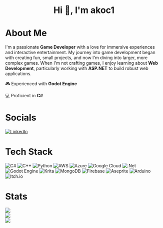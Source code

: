 <h1 align="center">Hi 👋, I'm akoc1</h1>

# About Me

I'm a passionate **Game Developer** with a love for immersive experiences and interactive entertainment. My journey into game development began with creating fun, small projects, and now I'm diving into larger, more complex games. When I'm not crafting games, I enjoy learning about **Web Development**, particularly working with **ASP.NET** to build robust web applications.

🎮 Experienced with **Godot Engine**

💻 Proficient in **C#**

# Socials
[![LinkedIn](https://img.shields.io/badge/LinkedIn-%230077B5.svg?logo=linkedin&logoColor=white)](https://linkedin.com/in/akoc1) 

# Tech Stack
![C#](https://img.shields.io/badge/c%23-%23239120.svg?style=flat&logo=csharp&logoColor=white) ![C++](https://img.shields.io/badge/c++-%2300599C.svg?style=flat&logo=c%2B%2B&logoColor=white) ![Python](https://img.shields.io/badge/python-3670A0?style=flat&logo=python&logoColor=ffdd54) ![AWS](https://img.shields.io/badge/AWS-%23FF9900.svg?style=flat&logo=amazon-aws&logoColor=white) ![Azure](https://img.shields.io/badge/azure-%230072C6.svg?style=flat&logo=microsoftazure&logoColor=white) ![Google Cloud](https://img.shields.io/badge/GoogleCloud-%234285F4.svg?style=flat&logo=google-cloud&logoColor=white) ![.Net](https://img.shields.io/badge/.NET-5C2D91?style=flat&logo=.net&logoColor=white) ![Godot Engine](https://img.shields.io/badge/GODOT-%23FFFFFF.svg?style=flat&logo=godot-engine) ![Krita](https://img.shields.io/badge/Krita-203759?style=flat&logo=krita&logoColor=EEF37B) ![MongoDB](https://img.shields.io/badge/MongoDB-%234ea94b.svg?style=flat&logo=mongodb&logoColor=white) ![Firebase](https://img.shields.io/badge/firebase-a08021?style=flat&logo=firebase&logoColor=ffcd34) ![Aseprite](https://img.shields.io/badge/Aseprite-FFFFFF?style=flat&logo=Aseprite&logoColor=#7D929E) ![Arduino](https://img.shields.io/badge/-Arduino-00979D?style=flat&logo=Arduino&logoColor=white) ![Itch.io](https://img.shields.io/badge/Itch-%23FF0B34.svg?style=flat&logo=Itch.io&logoColor=white)
# Stats
![](https://github-readme-stats.vercel.app/api?username=akoc1&theme=dark&hide_border=true&include_all_commits=false&count_private=true)<br/>
![](https://nirzak-streak-stats.vercel.app/?user=akoc1&theme=dark&hide_border=true)<br/>
![](https://github-readme-stats.vercel.app/api/top-langs/?username=akoc1&theme=dark&hide_border=true&include_all_commits=false&count_private=true&layout=compact)
